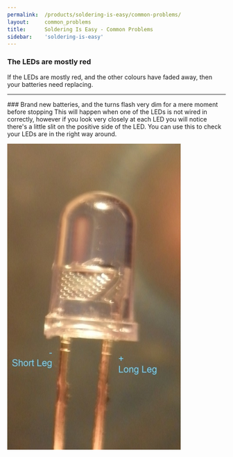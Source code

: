 ```yaml
---
permalink:	/products/soldering-is-easy/common-problems/
layout:		common_problems
title:		Soldering Is Easy - Common Problems
sidebar:    'soldering-is-easy'
---
```

### The LEDs are mostly red
If the LEDs are mostly red, and the other colours have faded away, then your batteries need replacing.
<hr />
### Brand new batteries, and the turns flash very dim for a mere moment before stopping
This will happen when one of the LEDs is not wired in correctly, however if you look very closely at each LED you will notice there's a little slit on the positive side of the LED. You can use this to check your LEDs are in the right way around.

![LED-Closeup]

[LED-Closeup]: /Content/products/soldering-is-easy/problems/P1010008.jpg